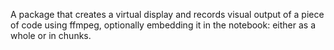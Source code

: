 A package that creates a virtual display and records visual output of a piece of code using ffmpeg, optionally embedding it in the notebook: either as a whole or in chunks.